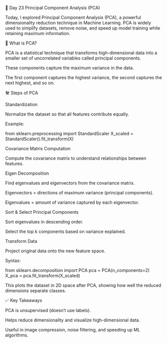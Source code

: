 📘 Day 23 Principal Component Analysis (PCA)

Today, I explored Principal Component Analysis (PCA), a powerful dimensionality reduction technique in Machine Learning. PCA is widely used to simplify datasets, remove noise, and speed up model training while retaining maximum information.

🔑 What is PCA?

PCA is a statistical technique that transforms high-dimensional data into a smaller set of uncorrelated variables called principal components.

These components capture the maximum variance in the data.

The first component captures the highest variance, the second captures the next highest, and so on.

🛠 Steps of PCA

Standardization

Normalize the dataset so that all features contribute equally.

Example:

from sklearn.preprocessing import StandardScaler
X_scaled = StandardScaler().fit_transform(X)


Covariance Matrix Computation

Compute the covariance matrix to understand relationships between features.

Eigen Decomposition

Find eigenvalues and eigenvectors from the covariance matrix.

Eigenvectors = directions of maximum variance (principal components).

Eigenvalues = amount of variance captured by each eigenvector.

Sort & Select Principal Components

Sort eigenvalues in descending order.

Select the top k components based on variance explained.

Transform Data

Project original data onto the new feature space.

Syntax:

from sklearn.decomposition import PCA
pca = PCA(n_components=2)
X_pca = pca.fit_transform(X_scaled)


This plots the dataset in 2D space after PCA, showing how well the reduced dimensions separate classes.

✅ Key Takeaways

PCA is unsupervised (doesn’t use labels).

Helps reduce dimensionality and visualize high-dimensional data.

Useful in image compression, noise filtering, and speeding up ML algorithms.
